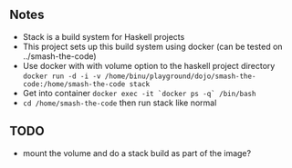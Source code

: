 ## Notes

- Stack is a build system for Haskell projects
- This project sets up this build system using docker (can be tested on ../smash-the-code)
- Use docker with with volume option to the haskell project directory `docker run -d -i -v /home/binu/playground/dojo/smash-the-code:/home/smash-the-code stack`
- Get into container ```docker exec -it `docker ps -q` /bin/bash```
- `cd /home/smash-the-code` then run stack like normal

## TODO

- mount the volume and do a stack build as part of the image?
